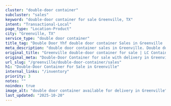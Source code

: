 ```yaml
---
cluster: "double-door container"
subcluster: "sales"
keyword: "double-door container for sale Greenville, TX"
intent: "Transactional-Local"
page_type: "Location-Product"
city: "Greenville, TX"
service_type: "double door container"
title_tag: "Double Door Yhf double door container Sales in Greenville | LC Container"
meta_description: "double door container sales in Greenville. Double door containers for easy access. Fast delivery, competitive pricing. Serving double door container area. Quote ID: SQZ. Call (214) 524-4168 for your free quote today."
original_title: "Greenville double-door container for sale | LC Container"
original_meta: "Double-Door Container for sale with delivery in Greenville, TX. LC Container — local Since 2003. Get pricing today."
url_slug: "/greenville/double-door-container/sales"
h1: "Double-Door Container For Sale in Greenville"
internal_links: "/inventory"
priority: 3
notes: ""
noindex: true
image_alt: "double door container available for delivery in Greenville"
last_updated: "2025-10-20"
---
```


<!-- TODO: Add unique city/inventory copy, images, and internal links here. -->
